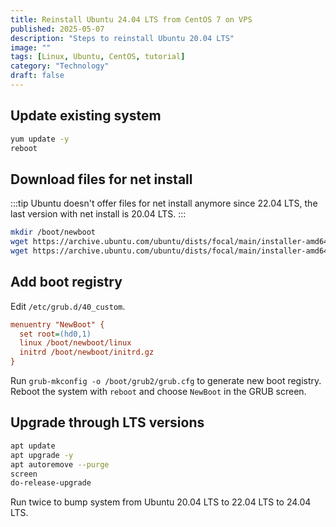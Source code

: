 ```yaml
---
title: Reinstall Ubuntu 24.04 LTS from CentOS 7 on VPS
published: 2025-05-07
description: "Steps to reinstall Ubuntu 20.04 LTS"
image: ""
tags: [Linux, Ubuntu, CentOS, tutorial]
category: "Technology"
draft: false
---
```


<!-- more -->

## Update existing system

```zsh
yum update -y
reboot
```

## Download files for net install

:::tip
Ubuntu doesn't offer files for net install anymore since 22.04 LTS, the last version with net install is 20.04 LTS.
:::

```zsh
mkdir /boot/newboot
wget https://archive.ubuntu.com/ubuntu/dists/focal/main/installer-amd64/current/legacy-images/netboot/ubuntu-installer/amd64/linux -O /boot/newboot/linux
wget https://archive.ubuntu.com/ubuntu/dists/focal/main/installer-amd64/current/legacy-images/netboot/ubuntu-installer/amd64/initrd.gz -O /boot/newboot/initrd.gz
```

## Add boot registry

Edit `/etc/grub.d/40_custom`.

```ini
menuentry "NewBoot" {
  set root=(hd0,1)
  linux /boot/newboot/linux
  initrd /boot/newboot/initrd.gz
}
```

Run `grub-mkconfig -o /boot/grub2/grub.cfg` to generate new boot registry.  
Reboot the system with `reboot` and choose `NewBoot` in the GRUB screen.

## Upgrade through LTS versions

```zsh
apt update
apt upgrade -y
apt autoremove --purge
screen
do-release-upgrade
```

Run twice to bump system from Ubuntu 20.04 LTS to 22.04 LTS to 24.04 LTS.
